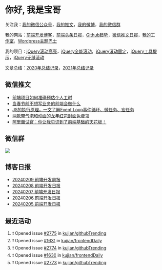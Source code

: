 
# 你好, 我是宝哥

关注我：[我的微信公众号](https://open.weixin.qq.com/qr/code?username=caibaojian_com)，[我的推文](https://weixin.qdkfweb.cn/)，[我的微博](https://weibo.com/kujian)，[我的微信群](https://qdkfweb.cn/go/weixinqun)

我的网站：[前端开发博客](https://qdkfweb.cn/)，[前端头条日报](https://toutiao.qdkfweb.cn/)，[Github趋势](https://github.qdkfweb.cn/)，[微信推文日报](https://weixin.qdkfweb.cn/)，[我的工作室](https://diy.qdkfweb.cn/)，[Wordpress主题巴士](https://wp.qdkfweb.cn/)

我的项目：[jQuery滚动高亮](https://github.com/kujian/scrollHighlight)，[jQuery全能滚动](https://github.com/kujian/power-slider)，[jQuery滚动固定](https://github.com/kujian/scrollfix)，[jQuery工具提示](https://github.com/kujian/tooltip)，[jQuery无缝滚动](http://github.com/kujian/scrollForever)

文章总结：[2020年总结记录](https://mp.weixin.qq.com/s/u0YW8BFWYLquVauhHrkSMQ)，[2021年总结记录](https://mp.weixin.qq.com/s/zMnxIpxMdDrIyuLxHRnSPw)


## 微信推文

<!-- BLOG-POST-LIST:START -->
- [前端项目如何准确预估个人工时](https://weixin.qdkfweb.cn/40306.html)
- [当春节前不想写业务的前端会做什么](https://weixin.qdkfweb.cn/40275.html)
- [JS的执行原理，一文了解Event Loop事件循环、微任务、宏任务](https://weixin.qdkfweb.cn/40249.html)
- [两款带气泡和动画的龙年红包封面免费领](https://weixin.qdkfweb.cn/40185.html)
- [阿里面试官：你让我见识到了前端基础的天花板！](https://weixin.qdkfweb.cn/40155.html)
<!-- BLOG-POST-LIST:END -->

## 微信群

![](https://qdkfweb.cn/d/uploads/2023/12/wechat.png?d=20240112)

## 博客日报

<!-- DAILY:START -->
- [20240209 前端开发周报](https://qdkfweb.cn/fe-weekly-20240209.html)
- [20240208 前端开发日报](https://qdkfweb.cn/fe-daily-20240208.html)
- [20240207 前端开发日报](https://qdkfweb.cn/fe-daily-20240207.html)
- [20240206 前端开发日报](https://qdkfweb.cn/fe-daily-20240206.html)
- [20240205 前端开发日报](https://qdkfweb.cn/fe-daily-20240205.html)
<!-- DAILY:END -->


## 最近活动

<!--START_SECTION:activity-->
1. ❗ Opened issue [#2775](https://github.com/kujian/githubTrending/issues/2775) in [kujian/githubTrending](https://github.com/kujian/githubTrending)
2. ❗ Opened issue [#1631](https://github.com/kujian/frontendDaily/issues/1631) in [kujian/frontendDaily](https://github.com/kujian/frontendDaily)
3. ❗ Opened issue [#2774](https://github.com/kujian/githubTrending/issues/2774) in [kujian/githubTrending](https://github.com/kujian/githubTrending)
4. ❗ Opened issue [#1630](https://github.com/kujian/frontendDaily/issues/1630) in [kujian/frontendDaily](https://github.com/kujian/frontendDaily)
5. ❗ Opened issue [#2773](https://github.com/kujian/githubTrending/issues/2773) in [kujian/githubTrending](https://github.com/kujian/githubTrending)
<!--END_SECTION:activity-->
